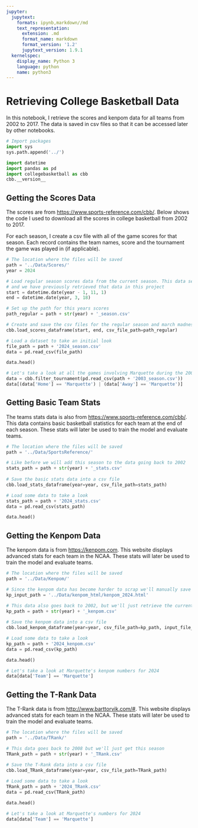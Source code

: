 ```yaml
---
jupyter:
  jupytext:
    formats: ipynb,markdown//md
    text_representation:
      extension: .md
      format_name: markdown
      format_version: '1.2'
      jupytext_version: 1.9.1
  kernelspec:
    display_name: Python 3
    language: python
    name: python3
---
```


# Retrieving College Basketball Data

In this notebook, I retrieve the scores and kenpom data for all teams from 2002 to 2017. The data is saved in csv files so that it can be accessed later by other notebooks.

```python
# Import packages
import sys
sys.path.append('../')

import datetime
import pandas as pd
import collegebasketball as cbb
cbb.__version__
```

## Getting the Scores Data

The scores are from https://www.sports-reference.com/cbb/. Below shows the code I used to download all the scores in college basketball from 2002 to 2017.

For each season, I create a csv file with all of the game scores for that season. Each record contains the team names, score and the tournament the game was played in (if applicable).

```python
# The location where the files will be saved
path = '../Data/Scores/'
year = 2024
```

```python
# Load regular season scores data from the current season. This data set goes back to 2002 (though you might want to ignore 2020)
# and we have previously retrieved that data in this project
start = datetime.date(year - 1, 11, 1)
end = datetime.date(year, 3, 18)

# Set up the path for this years scores
path_regular = path + str(year) + '_season.csv'

# Create and save the csv files for the regular season and march madness data for the year
cbb.load_scores_dataframe(start, end, csv_file_path=path_regular)
```

```python
# Load a dataset to take an initial look
file_path = path + '2024_season.csv'
data = pd.read_csv(file_path)

data.head()
```

```python
# Let's take a look at all the games involving Marquette during the 2003 Tournament
data = cbb.filter_tournament(pd.read_csv(path + '2003_season.csv'))
data[(data['Home'] == 'Marquette') | (data['Away'] == 'Marquette')]
```

## Getting Basic Team Stats

The teams stats data is also from https://www.sports-reference.com/cbb/. This data contains basic basketball statistics for each team at the end of each season. These stats will later be used to train the model and evaluate teams.

```python
# The location where the files will be saved
path = '../Data/SportsReference/'

# Like before we will add this season to the data going back to 2002
stats_path = path + str(year) + '_stats.csv'
    
# Save the basic stats data into a csv file
cbb.load_stats_dataframe(year=year, csv_file_path=stats_path)
```

```python
# Load some data to take a look
stats_path = path + '2024_stats.csv'
data = pd.read_csv(stats_path)

data.head()
```

## Getting the Kenpom Data

The kenpom data is from https://kenpom.com. This website displays advanced stats for each team in the NCAA. These stats will later be used to train the model and evaluate teams.

```python
# The location where the files will be saved
path = '../Data/Kenpom/'

# Since the kenpom data has become harder to scrap we'll manually save the html to a file
kp_input_path = '../Data/kenpom_html/kenpom_2024.html'

# This data also goes back to 2002, but we'll just retrieve the current season now
kp_path = path + str(year) + '_kenpom.csv'
    
# Save the kenpom data into a csv file
cbb.load_kenpom_dataframe(year=year, csv_file_path=kp_path, input_file_path=kp_input_path)
```

```python
# Load some data to take a look
kp_path = path + '2024_kenpom.csv'
data = pd.read_csv(kp_path)

data.head()
```

```python
# Let's take a look at Marquette's kenpom numbers for 2024
data[data['Team'] == 'Marquette']
```

## Getting the T-Rank Data

The T-Rank data is from http://www.barttorvik.com/#. This website displays advanced stats for each team in the NCAA. These stats will later be used to train the model and evaluate teams.

```python
# The location where the files will be saved
path = '../Data/TRank/'

# This data goes back to 2008 but we'll just get this season
TRank_path = path + str(year) + '_TRank.csv'
    
# Save the T-Rank data into a csv file
cbb.load_TRank_dataframe(year=year, csv_file_path=TRank_path)
```

```python
# Load some data to take a look
TRank_path = path + '2024_TRank.csv'
data = pd.read_csv(TRank_path)

data.head()
```

```python
# Let's take a look at Marquette's numbers for 2024
data[data['Team'] == 'Marquette']
```

```python

```

